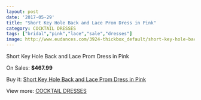```yaml
---
layout: post
date: '2017-05-29'
title: "Short Key Hole Back and Lace Prom Dress in Pink"
category: COCKTAIL DRESSES
tags: ["bridal","pink","lace","sale","dresses"]
image: http://www.eudances.com/3924-thickbox_default/short-key-hole-back-and-lace-prom-dress-in-pink.jpg
---
```

Short Key Hole Back and Lace Prom Dress in Pink

On Sales: **$467.99**
<a href="https://www.eudances.com/en/cocktail-dresses/1310-short-key-hole-back-and-lace-prom-dress-in-pink.html"><amp-img layout="responsive" width="600" height="600" src="//www.eudances.com/3924-thickbox_default/short-key-hole-back-and-lace-prom-dress-in-pink.jpg" alt="Short Key Hole Back and Lace Prom Dress in Pink 0" /></a>
<a href="https://www.eudances.com/en/cocktail-dresses/1310-short-key-hole-back-and-lace-prom-dress-in-pink.html"><amp-img layout="responsive" width="600" height="600" src="//www.eudances.com/3925-thickbox_default/short-key-hole-back-and-lace-prom-dress-in-pink.jpg" alt="Short Key Hole Back and Lace Prom Dress in Pink 1" /></a>

Buy it: [Short Key Hole Back and Lace Prom Dress in Pink](https://www.eudances.com/en/cocktail-dresses/1310-short-key-hole-back-and-lace-prom-dress-in-pink.html "Short Key Hole Back and Lace Prom Dress in Pink")

View more: [COCKTAIL DRESSES](https://www.eudances.com/en/14-cocktail-dresses "COCKTAIL DRESSES")